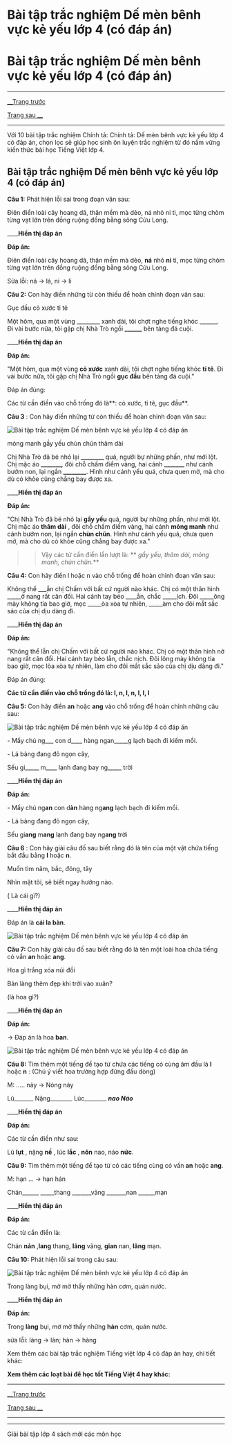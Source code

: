 # Bài tập trắc nghiệm Dế mèn bênh vực kẻ yếu lớp 4 (có đáp án)

# Bài tập trắc nghiệm Dế mèn bênh vực kẻ yếu lớp 4 (có đáp án)

* * *

[__Trang trước](https://vietjack.com/tieng-viet-lop-4/bai-tap-trac-nghiem-tieng-viet-lop-4.jsp)

[Trang sau __](https://vietjack.com/tieng-viet-lop-4/bai-tap-trac-nghiem-tieng-viet-lop-4.jsp)

* * *

Với 10 bài tập trắc nghiệm Chính tả: Chính tả: Dế mèn bênh vực kẻ yếu lớp 4 có đáp án, chọn lọc sẽ giúp học sinh ôn luyện trắc nghiệm từ đó nắm vững kiến thức bài học Tiếng Việt lớp 4.

## Bài tập trắc nghiệm Dế mèn bênh vực kẻ yếu lớp 4 (có đáp án)

**Câu 1:** Phát hiện lỗi sai trong đoạn văn sau:

Điên điển loài cây hoang dã, thân mềm mà dẻo, ná nhỏ ni ti, mọc từng chòm từng vạt lớn trên đồng ruộng đồng bằng sông Cửu Long.

____**Hiển thị đáp án**

**Đáp án:**

Điên điển loài cây hoang dã, thân mềm mà dẻo, **ná** nhỏ **ni** ti, mọc từng chòm từng vạt lớn trên đồng ruộng đồng bằng sông Cửu Long.

Sửa lỗi: ná -> lá, ni -> li

**Câu 2:** Con hãy điền những từ còn thiếu để hoàn chỉnh đoạn văn sau:

Gục đầu cỏ xước tỉ tê

Một hôm, qua một vùng **________** xanh dài, tôi chợt nghe tiếng khóc **______**. Đi vài bước nữa, tôi gặp chị Nhà Trò ngồi **______** bên tảng đá cuội.

____**Hiển thị đáp án**

**Đáp án:**

"Một hôm, qua một vùng **cỏ xước** xanh dài, tôi chợt nghe tiếng khóc **tỉ tê**. Đi vài bước nữa, tôi gặp chị Nhà Trò ngồi **gục đầu** bên tảng đá cuội."

Đáp án đúng:

Các từ cần điền vào chỗ trống đó là**: cỏ xước, tỉ tê, gục đầu**.

**Câu 3** : Con hãy điền những từ còn thiếu để hoàn chỉnh đoạn văn sau:

![Bài tập trắc nghiệm Dế mèn bênh vực kẻ yếu lớp 4 có đáp án](https://vietjack.com/tieng-viet-lop-4/images/trac-nghiem-chinh-ta-de-men-benh-vuc-ke-yeu-phan-biet-l-n-an-ang-116929.PNG)

mỏng manh gầy yếu chùn chũn thâm dài

Chị Nhà Trò đã bé nhỏ lại **________** quá, người bự những phấn, như mới lột. Chị mặc áo **_______,** đôi chỗ chấm điểm vàng, hai cánh **_______** như cánh bướm non, lại ngắn **________**. Hình như cánh yếu quá, chưa quen mở, mà cho dù có khỏe cũng chẳng bay được xa.

____**Hiển thị đáp án**

**Đáp án:**

"Chị Nhà Trò đã bé nhỏ lại **gầy yếu** quá, người bự những phấn, như mới lột. Chị mặc áo **thâm dài** , đôi chỗ chấm điểm vàng, hai cánh **mỏng manh** như cánh bướm non, lại ngắn **chùn chũn**. Hình như cánh yếu quá, chưa quen mở, mà cho dù có khỏe cũng chẳng bay được xa."

>>Vậy các từ cần điền lần lượt là: ** _gầy yếu, thâm dài, mỏng manh, chùn chũn._**

**Câu 4:** Con hãy điền l hoặc n vào chỗ trống để hoàn chỉnh đoạn văn sau:

Không thể ___ẫn chị Chấm với bất cứ người nào khác. Chị có một thân hình _____ở nang rất cân đối. Hai cánh tay béo ____ẳn, chắc _____ịch. Đôi _____ông mày không tỉa bao giờ, mọc _____òa xòa tự nhiên, _____àm cho đôi mắt sắc sảo của chị dịu dàng đi.

____**Hiển thị đáp án**

**Đáp án:**

"Không thể lẫn chị Chấm với bất cứ người nào khác. Chị có một thân hình nở nang rất cân đối. Hai cánh tay béo lẳn, chắc nịch. Đôi lông mày không tỉa bao giờ, mọc lòa xòa tự nhiên, làm cho đôi mắt sắc sảo của chị dịu dàng đi."

Đáp án đúng:

**Các từ cần điền vào chỗ trống đó là: l, n, l, n, l, l, l**

**Câu 5:** Con hãy điền **an** hoặc **ang** vào chỗ trống để hoàn chỉnh những câu sau:

![Bài tập trắc nghiệm Dế mèn bênh vực kẻ yếu lớp 4 có đáp án](https://vietjack.com/tieng-viet-lop-4/images/trac-nghiem-chinh-ta-de-men-benh-vuc-ke-yeu-phan-biet-l-n-an-ang-116931.PNG)

\- Mấy chú ng___ con d____ hàng ngan_____g lạch bạch đi kiếm mồi.

\- Lá bàng đang đỏ ngọn cây,

Sếu gi_____ m____ lạnh đang bay ng_____ trời

____**Hiển thị đáp án**

**Đáp án:**

\- Mấy chú ng**an** con d**àn** hàng ng**ang** lạch bạch đi kiếm mồi.

\- Lá bàng đang đỏ ngọn cây,

Sếu gi**ang** m**ang** lạnh đang bay ng**ang** trời

**Câu 6** : Con hãy giải câu đố sau biết rằng đó là tên của một vật chứa tiếng bắt đầu bằng **l** hoặc **n**. 

Muốn tìm năm, bắc, đông, tây

Nhìn mặt tôi, sẽ biết ngay hướng nào.

( Là cái gì?)

____**Hiển thị đáp án**

Đáp án là **cái la bàn**.

![Bài tập trắc nghiệm Dế mèn bênh vực kẻ yếu lớp 4 có đáp án](https://vietjack.com/tieng-viet-lop-4/images/trac-nghiem-chinh-ta-de-men-benh-vuc-ke-yeu-phan-biet-l-n-an-ang-116935.PNG)

**Câu 7:** Con hãy giải câu đố sau biết rằng đó là tên một loài hoa chứa tiếng có vần **an** hoặc **ang**. 

Hoa gì trắng xóa núi đồi

Bản làng thêm đẹp khi trời vào xuân?

(là hoa gì?)

____**Hiển thị đáp án**

**Đáp án:**

-> Đáp án là hoa **ban**.

![Bài tập trắc nghiệm Dế mèn bênh vực kẻ yếu lớp 4 có đáp án](https://vietjack.com/tieng-viet-lop-4/images/trac-nghiem-chinh-ta-de-men-benh-vuc-ke-yeu-phan-biet-l-n-an-ang-116936.PNG)

**Câu 8:** Tìm thêm một tiếng để tạo từ chứa các tiếng có cùng âm đầu là **l** hoặc **n** : (Chú ý viết hoa trường hợp đứng đầu dòng) 

M: ..... nảy -> Nóng nảy

Lũ_______ Nặng________ Lúc________ _____nao Náo_____

____**Hiển thị đáp án**

**Đáp án:**

Các từ cần điền như sau:

Lũ **lụt** , nặng **nề** , lúc **lắc** , **nôn** nao, náo **nức**.

**Câu 9:** Tìm thêm một tiếng để tạo từ có các tiếng cùng có vần **an** hoặc **ang**. 

M: hạn … -> hạn hán

Chán______ _____thang _______vảng _______nan ______mạn

____**Hiển thị đáp án**

**Đáp án:**

Các từ cần điền là:

Chán **nản** ,**lang** thang, **lảng** vảng, **gian** nan, **lãng** mạn.

**Câu 10:** Phát hiện lỗi sai trong câu sau:

![Bài tập trắc nghiệm Dế mèn bênh vực kẻ yếu lớp 4 có đáp án](https://vietjack.com/tieng-viet-lop-4/images/trac-nghiem-chinh-ta-de-men-benh-vuc-ke-yeu-phan-biet-l-n-an-ang-116939.PNG)

Trong làng bụi, mờ mờ thấy những hàn cơm, quán nước.

____**Hiển thị đáp án**

**Đáp án:**

Trong **làng** bụi, mờ mờ thấy những **hàn** cơm, quán nước.

sửa lỗi: làng -> làn; hàn -> hàng

Xem thêm các bài tập trắc nghiệm Tiếng việt lớp 4 có đáp án hay, chi tiết khác:

**Xem thêm các loạt bài để học tốt Tiếng Việt 4 hay khác:**

* * *

[__Trang trước](https://vietjack.com/tieng-viet-lop-4/bai-tap-trac-nghiem-tieng-viet-lop-4.jsp)

[Trang sau __](https://vietjack.com/tieng-viet-lop-4/bai-tap-trac-nghiem-tieng-viet-lop-4.jsp)

* * *

* * *

Giải bài tập lớp 4 sách mới các môn học
